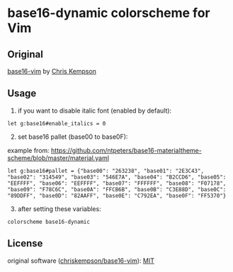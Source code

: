 # base16-dynamic colorscheme for Vim

## Original
[base16-vim](https://github.com/chriskempson/base16-vim)
by [Chris Kempson](http://chriskempson.com)

## Usage
1. if you want to disable italic font (enabled by default):

```vim
let g:base16#enable_italics = 0
```

2. set base16 pallet (base00 to base0F):

example from: <https://github.com/ntpeters/base16-materialtheme-scheme/blob/master/material.yaml>

```vim
let g:base16#pallet = {"base00": "263238", "base01": "2E3C43", "base02": "314549", "base03": "546E7A", "base04": "B2CCD6", "base05": "EEFFFF", "base06": "EEFFFF", "base07": "FFFFFF", "base08": "F07178", "base09": "F78C6C", "base0A": "FFCB6B", "base0B": "C3E88D", "base0C": "89DDFF", "base0D": "82AAFF", "base0E": "C792EA", "base0F": "FF5370"}
```

3. after setting these variables:

```vim
colorscheme base16-dynamic
```

## License
original software ([chriskempson/base16-vim](https://github.com/chriskempson/base16-vim)):
[MIT](https://github.com/chriskempson/base16-vim/blob/master/LICENSE.md)
